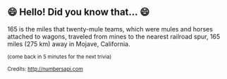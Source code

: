 ## :smile: Hello! Did you know that... :smile:
165 is the miles that twenty-mule teams, which were mules and horses attached to wagons, traveled from mines to the nearest railroad spur, 165 miles (275 km) away in Mojave, California.

<sup>(come back in 5 minutes for the next trivia)</sup>


<sup>Credits: http://numbersapi.com</sup>
